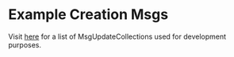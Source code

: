 # Example Creation Msgs

Visit [here](https://github.com/BitBadges/bitbadges-indexer/tree/master/src/setup/bootstrapped-collections) for a list of MsgUpdateCollections used for development purposes.
